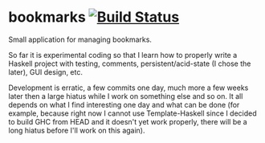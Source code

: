 bookmarks [![Build Status](https://travis-ci.org/mihaimaruseac/book-of-marks.png)](https://travis-ci.org/mihaimaruseac/book-of-marks)
=========

Small application for managing bookmarks.

So far it is experimental coding so that I learn how to properly write a
Haskell project with testing, comments, persistent/acid-state (I chose the
later), GUI design, etc.

Development is erratic, a few commits one day, much more a few weeks later
then a large hiatus while I  work on something else and so on. It all depends
on what I find interesting one day and what can be done (for example, because
right now I cannot use Template-Haskell since I decided to build GHC from HEAD
and it doesn't yet work properly, there will be a long hiatus before I'll work
on this again).
